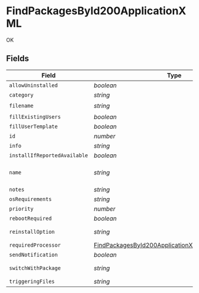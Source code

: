 # FindPackagesById200ApplicationXML

OK


## Fields

| Field                                                                                                                               | Type                                                                                                                                | Required                                                                                                                            | Description                                                                                                                         | Example                                                                                                                             |
| ----------------------------------------------------------------------------------------------------------------------------------- | ----------------------------------------------------------------------------------------------------------------------------------- | ----------------------------------------------------------------------------------------------------------------------------------- | ----------------------------------------------------------------------------------------------------------------------------------- | ----------------------------------------------------------------------------------------------------------------------------------- |
| `allowUninstalled`                                                                                                                  | *boolean*                                                                                                                           | :heavy_minus_sign:                                                                                                                  | N/A                                                                                                                                 |                                                                                                                                     |
| `category`                                                                                                                          | *string*                                                                                                                            | :heavy_minus_sign:                                                                                                                  | N/A                                                                                                                                 | Unknown                                                                                                                             |
| `filename`                                                                                                                          | *string*                                                                                                                            | :heavy_check_mark:                                                                                                                  | N/A                                                                                                                                 | Firefox.dmg                                                                                                                         |
| `fillExistingUsers`                                                                                                                 | *boolean*                                                                                                                           | :heavy_minus_sign:                                                                                                                  | N/A                                                                                                                                 |                                                                                                                                     |
| `fillUserTemplate`                                                                                                                  | *boolean*                                                                                                                           | :heavy_minus_sign:                                                                                                                  | N/A                                                                                                                                 |                                                                                                                                     |
| `id`                                                                                                                                | *number*                                                                                                                            | :heavy_minus_sign:                                                                                                                  | N/A                                                                                                                                 | 1                                                                                                                                   |
| `info`                                                                                                                              | *string*                                                                                                                            | :heavy_minus_sign:                                                                                                                  | N/A                                                                                                                                 |                                                                                                                                     |
| `installIfReportedAvailable`                                                                                                        | *boolean*                                                                                                                           | :heavy_minus_sign:                                                                                                                  | N/A                                                                                                                                 |                                                                                                                                     |
| `name`                                                                                                                              | *string*                                                                                                                            | :heavy_check_mark:                                                                                                                  | Name of the package                                                                                                                 | Firefox.dmg                                                                                                                         |
| `notes`                                                                                                                             | *string*                                                                                                                            | :heavy_minus_sign:                                                                                                                  | N/A                                                                                                                                 |                                                                                                                                     |
| `osRequirements`                                                                                                                    | *string*                                                                                                                            | :heavy_minus_sign:                                                                                                                  | N/A                                                                                                                                 |                                                                                                                                     |
| `priority`                                                                                                                          | *number*                                                                                                                            | :heavy_minus_sign:                                                                                                                  | N/A                                                                                                                                 | 5                                                                                                                                   |
| `rebootRequired`                                                                                                                    | *boolean*                                                                                                                           | :heavy_minus_sign:                                                                                                                  | N/A                                                                                                                                 |                                                                                                                                     |
| `reinstallOption`                                                                                                                   | *string*                                                                                                                            | :heavy_minus_sign:                                                                                                                  | N/A                                                                                                                                 | Do Not Reinstall                                                                                                                    |
| `requiredProcessor`                                                                                                                 | [FindPackagesById200ApplicationXMLRequiredProcessor](../../models/operations/findpackagesbyid200applicationxmlrequiredprocessor.md) | :heavy_minus_sign:                                                                                                                  | N/A                                                                                                                                 |                                                                                                                                     |
| `sendNotification`                                                                                                                  | *boolean*                                                                                                                           | :heavy_minus_sign:                                                                                                                  | N/A                                                                                                                                 |                                                                                                                                     |
| `switchWithPackage`                                                                                                                 | *string*                                                                                                                            | :heavy_minus_sign:                                                                                                                  | N/A                                                                                                                                 | Do Not Install                                                                                                                      |
| `triggeringFiles`                                                                                                                   | *string*                                                                                                                            | :heavy_minus_sign:                                                                                                                  | N/A                                                                                                                                 |                                                                                                                                     |